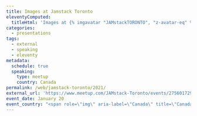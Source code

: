 ```yaml
---
title: Images at Jamstack Toronto
eleventyComputed:
  titleHtml: 'Images at {% imgavatar "JAMstackTORONTO", "z-avatar-eq" %}Jamstack Toronto'
categories:
  - presentations
tags:
  - external
  - speaking
  - eleventy
metadata:
  schedule: true
  speaking:
    type: meetup
    country: Canada
permalink: /web/jamstack-toronto/2021/
external_url: 'https://www.meetup.com/JAMstack-Toronto/events/275601729/'
event_date: January 20
event_country: "<span role=\"img\" aria-label=\"Canada\" title=\"Canada\">\U0001F1E8\U0001F1E6</span>"
---
```


